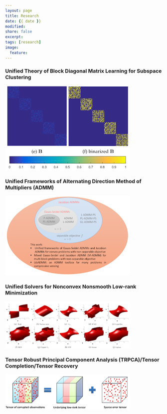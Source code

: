 ```yaml
---
layout: page
title: Research
date: {{ date }}
modified:
share: false
excerpt:
tags: [research]
image:
  feature:
---
```


### Unified Theory of Block Diagonal Matrix Learning for Subspace Clustering

<img src="./images/fig_blockdiagonal.png">

###  Unified Frameworks of Alternating Direction Method of Multipliers (ADMM)

<img src="./images/fig_ADMM.png">

### Unified Solvers for Nonconvex Nonsmooth Low-rank Minimization

<img src="./images/fig_nonconvexrank.png">

### Tensor Robust Principal Component Analysis (TRPCA)/Tensor Completion/Tensor Recovery

<img src="./images/fig_trpca.png">

